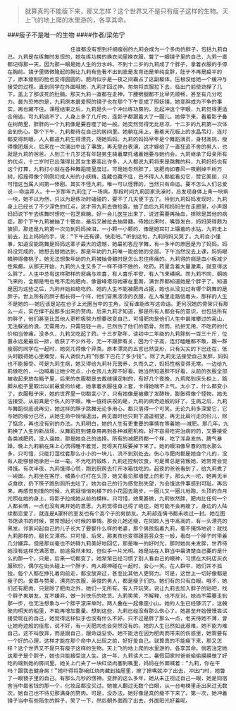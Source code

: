 > 就算真的不能瘦下来，那又怎样？这个世界又不是只有瘦子这样的生物。天上飞的地上爬的水里游的，各享其命。

###瘦子不是唯一的生物
####作者/梁佑宁

						任谁都没有想到纤细瘦弱的九莉会成为一个多肉的胖子，包括九莉自己。九莉是在练舞时发现的，她在练功房的换衣间里换衣服，瞥了一眼镜子里的自己，九莉一直都记得那一天，因为那一眼是她人生的分水岭。不到十二岁的九莉成了个胖子，拿着衣服的手停在胸前。镜子里微微隆起的胸让九莉有些看不出到底是发育还是单纯变胖，肚子不再是扁平的了，原本瘦削的脸也变得圆圆的。肥肉似乎是一夜之间霸占了这副躯体，压根没给她一个缓冲与接受的过程。直到同学在外面喊她，九莉才回过神，匆匆将衣服拉下去，临出门前使劲撑了几下，盖上了那该死的肚腩。那天九莉一直都在走神，下腰劈腿都不比早先顺畅，甚至有几分吃力。最为恐怖的是，九莉原本最爱照的镜子也在那个下午变成了照妖镜，她变胖成为不争的事实，再也藏不住。课程结束之后，九莉是头一个冲出练功房的，比起冲这个字眼，九莉觉得更适合用逃。可九莉逃不了。人身上多了几斤肉，连影子都跟着大了一圈儿。她停下来，看着影子叠在树荫里，胖胖的一个九莉像是要吞噬了她一般。她突然觉得无比悲凉，十二岁的九莉第一次体会到伤心。那个下午，九莉都待在自己的房间里。她躺在床上，看着天花板上的水晶吊灯，连灯都变得刺眼。人人都道九莉生得漂亮，随她妈妈。九莉的妈妈早年是个舞蹈演员，身材高挑，瘦得像团烟火，后来在一次演出中出了事故，再无登台表演，这才嫁给了一直狂追不舍的男人，也就是九莉的爸爸。人到三十几岁还有年轻男生骑着摩托堵着她要与她约会。九莉继承了母亲所有的优点，十二岁时已出落得比其女生要高出许多，人人都说九莉将来是跳舞的料，九莉妈妈也有这个打算，九莉打小就在各种舞蹈班里度过。可是她忽然胖了，这肥肉如春风一夜删掉千树万树，招摇得像个刚刚幻成人形的小妖精，连藏也藏不住，巴不得人人都能看见它，赞它美丽，只可惜这当属人间第一惨剧。其实不怪九莉，唯一可以怪罪的，当然只有命运。要不怎么人们总爱说——命运弄人。十一岁那年九莉生了一场病。那段时间九莉回家洗澡时，总发现身体上青一块紫一块，她不以为然，只以为是练功时磕碰的，要不了几天便下去了。待到九莉妈妈发现时，九莉身上已经长了不少深色的红点，这才带九莉去做检查。抽了血后九莉和妈妈坐在走廊里，小声跟妈妈说下午去练舞时想吃一包芝麻糖。好一会儿医生出来了，说还需要再抽血，排除是其他的病症。那个下午九莉被抽了十管血，最后又被拉去抽骨髓。待她出来时，嘴唇发白，妈妈哭得颇为狼狈，那还是九莉第一次见到妈妈掉泪，一小颗一小颗的，像是她耳钉上镶着的水钻。九莉走上前去，拉上妈妈的手，说：“下午还有课，快走吧。”听到这句，九莉妈妈又哭了。九莉自小懂事，知道没能跳舞是妈妈这辈子最大的遗憾，她最初答应学舞，有一多半的原因是为了妈妈。妈妈没完成的，她想去替她达到，那是年幼的九莉唯一能给她的全部。下午当然没去上课，妈妈眼睛肿得像桃子，她无法想象年幼的九莉被抽骨髓时是怎么忍住疼痛的。九莉得的病是血小板减少性紫癜。从那天开始，九莉的人生又多了一样不得不做的，吃药。药里含着大量激素，就变得这么胖了。人生中总有这样那样的悲痛与欢喜，有人喜乐平安，有人飞来横祸。而九莉不同，朝她飞来的，全都是甩也甩不走的肥肉，像雷峰塔将她罩在里面，满世界都知道她是个胖子了。知道是因为这些之后，九莉开始拒绝吃药。她的人生不能被肥肉占据，她也从没见过有哪个跳舞的是胖子。世上所有的胖子都长得一个样，他们穿黑漆漆的衣服，在人堆里走路低着头，那样的人生不是她的——她应该是站在台子上光圈当中的主角，没有谁能改写这命运。更何况她的骨架只有那么一点，实在撑不起那多出来的赘肉。后来九莉才知道，那是所有人都会有的意识，也包括所有的胖子，他们甚至比其他人更积极努力想要改变自己，可惜肥肉是他们人生中最难攀过的高山，无法躲逃的浪，无需用力，只需轻轻一击，已然伤了他们的筋骨。然而，抗拒无用，不吃药的代价相当惨痛。没多久，九莉又吃起了药。十三岁那年，读初中二年级的九莉胖到一百三十斤，位置永远是最后一排，收获了不少外号，无一不跟胖有关，因为个子高，连打瞌睡都不敢，跟一群瘦弱的同学在一起时，她突兀得像个异类。原本漂亮的五官已然变形，只有尖尖的下巴还在，低头时戳得她心里难受，有人调侃九莉“你那下巴花了多少钱”。除了九莉无法接受自己发胖，妈妈也不能接受。可是九莉生病，她又得给九莉补充营养，久而久之，妈妈性格变得无常。一边给九莉做吃的，一边喊着让她少吃点，小女孩儿太胖不好看。她当然知道胖不好看，从前的衣服全部被收起来放在箱子里，后来的衣服都是去裁缝铺定制的，有好几个夜晚，九莉爬到床头柜上，踮脚从柜子里取出以前最爱的纱裙，她拿着衣服往身上套，卡得她喘不上气。太小了，什么都变小了，衣服鞋子床，她的世界里一切都变小了，只有她像是被撒了发酵粉，膨胀得像个怪物。她无法接受。从前真是个伤人的字眼。唯一值得庆祝的是，九莉的病奇迹般的好了。生病之后，九莉与舞蹈彻底说再见，她这样的胖子跳舞无论多用心，都只落得一个可笑。无论九莉多深爱它，它与她的缘分已尽，从她生命中悄悄退出，再见面时也只剩下遥遥相望，再无比肩行走的份儿，除了惦念，再也没有别的办法。九莉明白，她的人生有更重要的事情在等着她——减肥。那几年，九莉换了人生的新战场，从舞蹈班到健身房再到各种减肥机构。好不容易吃完治病的药，又要接受各类减肥药。没人逼她，那是她自己的选择。所有的减肥药都一个样，吃了浑身发热，脾气暴躁，晚上九莉躺在床上心慌得睡不着觉，觉得天花板要掉下来了。她的眼泪像早春的雨水那么多，只可惜，只能打湿枕套那么小小的一块儿，流不到别处去。伤心与肥肉都是她自个儿的，没有人能够替她承担一丝一毫。不光吃药锻炼，九莉还控制饮食，可是胃总是背叛她，她常常会觉得饿。有次半夜，九莉饿得心慌，跑到厨房去打开冰箱找吃的。起夜的爸爸看到了，给九莉煮了一碗面。九莉坐在客厅，橘黄小灯打在头顶，她又看见那墙壁上的影子。那么大一坨，她再无半点食欲，扔下筷子跑到厕所去吐了。她为自己的行为感觉到失望，为会饿这件事感到可耻。再后来，再感觉到饿的时候，九莉就悄悄到楼下的小花园去跑步，一圈儿又一圈儿地跑，头顶的白月光照在她的身上，将影子拉成她从前的模样。只可惜，效果甚微，九莉依然胖，肥肉比任何一个人都长情，一点也没有离开她的意思。九莉觉得自己得了绝症，她可能不会再瘦了。身边的人陆续都恋爱了，就连是A罩杯的室友也有个高个子的男朋友。九莉却连情书都未收过一封。她在图书馆读书的时候，常常想起小时候的事情。那会儿她还瘦，在同龄人当中高高的，有一头漂亮的黑发。邻家问起自己的儿子长大了要娶什么样的老婆，那个男孩指着九莉，毫不掩饰地说：就找九莉那样的，腿长又漂亮。只可惜，后来，那男孩也变得跟芸芸众生一般，看向一个胖子时带着几分嫌弃。但是那丝毫也不妨碍九莉美好地回忆，那是唯一的好时光，那时她尚未发胖，世界待她没有这样充满恶意。前途虽然未知，但似乎一片光明。她是站在人群当中最清楚自己要的是什么的那一个。只是，后来一切都变了。她渐渐已经习惯了别人看自己的眼神，习惯在大码店买衣服砍价，偶尔在街头碰上一个胖子，两人眼神碰在一起时，会心一笑。在人群中，她们并不孤独，每个人都在挣扎着向前走，都没放弃过，甚至比其他人更努力。可是，这世上一切好像都是瘦子的。爱慕与赞美，漂亮的衣服，英俊的男人，都是瘦子们的。她们有的只有白眼。哦不，她们还有肥肉，只是除了肥肉之外，她们一无所有。有人开玩笑，说让九莉去加入胖子的贴吧，找个胖子男朋友，互不嫌弃，做一对快乐的吃货。九莉笑笑，不解释，也不反对。她尚不需要走到那一步，也无法想象与一个胖子滚床单时，两人叠在一起像座小山。她的人生已经够沉了，这艘驶向明天的船里，不能再增加重量。想到这些，九莉已经没有那么伤心了。她甚至开始慢慢尝试接受现在的自己，她觉得这样似乎也没有什么不好。只不过是胖了那么一点，老天待她不薄，曾让她奇迹般的痊愈，说不好，有一天肥肉也会突然没有的。她的人生已然如此艰难，她不能为难自己。这不叫放弃，而是跟自己，跟命运妥协。她不能活在因为肥肉而带来的伤感里，她需要有一个好的心理，这样才能在那个命中人出现之前，好好爱自己。就算真的不能瘦下来，那又怎样？这个世界又不是只有瘦子这样的生物。天上飞的地上爬的水里游的，各享其命。倘若注定她这辈子是个胖子，她也只能接受这人生。这一年，九莉读大二，暑假回家时爸爸偷偷摸摸做了好吃的端到她的房间里。她关上门夹了一块红烧肉塞到嘴里，妈妈在外面喊着：“九莉，你在干吗？跟我去健身房！”她吓得将那碗红烧肉藏到抽屉里，擦了擦嘴就冲了出去，冲出门时，她瞥了一眼镜子里的自己。有那么几秒的愣神。变胖的这么多年，她从未正视过自己一眼，她是同宿舍当中最省钱的那一个，化妆品都没买过。她被人翻过无数个白眼，从一台电梯里走出来过无数次，她自己也不待见那满身的赘肉。可是，没办法，她好像是真的瘦不下来了。第一次，她冲着镜子当中有些陌生的胖子，笑了一下，然后朝外面跑了出去，外面阳光好着呢。			  		